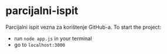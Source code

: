 # parcijalni-ispit
Parcijalni ispit vezna za korištenje GitHub-a.
To start the project:
   - run `node app.js` in your terminal
   - go to `localhost:3000`
